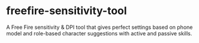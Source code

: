 # freefire-sensitivity-tool
A Free Fire sensitivity &amp; DPI tool that gives perfect settings based on phone model and role-based character suggestions with active and passive skills.
